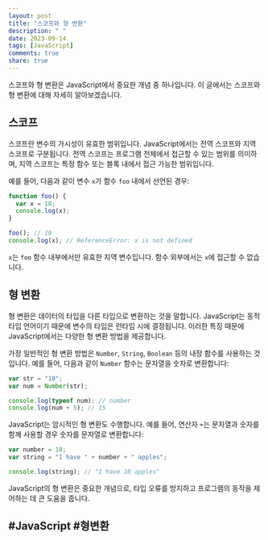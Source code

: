 ```yaml
---
layout: post
title: "스코프와 형 변환"
description: " "
date: 2023-09-14
tags: [JavaScript]
comments: true
share: true
---
```


스코프와 형 변환은 JavaScript에서 중요한 개념 중 하나입니다. 이 글에서는 스코프와 형 변환에 대해 자세히 알아보겠습니다.

## 스코프

스코프란 변수의 가시성이 유효한 범위입니다. JavaScript에서는 전역 스코프와 지역 스코프로 구분됩니다. 전역 스코프는 프로그램 전체에서 접근할 수 있는 범위를 의미하며, 지역 스코프는 특정 함수 또는 블록 내에서 접근 가능한 범위입니다.

예를 들어, 다음과 같이 변수 `x`가 함수 `foo` 내에서 선언된 경우:

```javascript
function foo() {
  var x = 10;
  console.log(x);
}

foo(); // 10
console.log(x); // ReferenceError: x is not defined
```

`x`는 `foo` 함수 내부에서만 유효한 지역 변수입니다. 함수 외부에서는 `x`에 접근할 수 없습니다.

## 형 변환

형 변환은 데이터의 타입을 다른 타입으로 변환하는 것을 말합니다. JavaScript는 동적 타입 언어이기 때문에 변수의 타입은 런타임 시에 결정됩니다. 이러한 특징 때문에 JavaScript에서는 다양한 형 변환 방법을 제공합니다.

가장 일반적인 형 변환 방법은 `Number`, `String`, `Boolean` 등의 내장 함수를 사용하는 것입니다. 예를 들어, 다음과 같이 `Number` 함수는 문자열을 숫자로 변환합니다:

```javascript
var str = "10";
var num = Number(str);

console.log(typeof num); // number
console.log(num + 5); // 15
```

JavaScript는 암시적인 형 변환도 수행합니다. 예를 들어, 연산자 `+`는 문자열과 숫자를 함께 사용할 경우 숫자를 문자열로 변환합니다:

```javascript
var number = 10;
var string = "I have " + number + " apples";

console.log(string); // "I have 10 apples"
```

JavaScript의 형 변환은 중요한 개념으로, 타입 오류를 방지하고 프로그램의 동작을 제어하는 데 큰 도움을 줍니다.


## #JavaScript #형변환